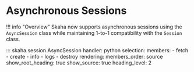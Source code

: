 # Asynchronous Sessions

!!! info "Overview"
    Skaha now supports asynchronous sessions using the `AsyncSession` class while maintaining 1-to-1 compatibility with the `Session` class.

::: skaha.session.AsyncSession
    handler: python
    selection:
      members:
        - fetch
        - create
        - info
        - logs
        - destroy
    rendering:
      members_order: source
      show_root_heading: true
      show_source: true
      heading_level: 2
